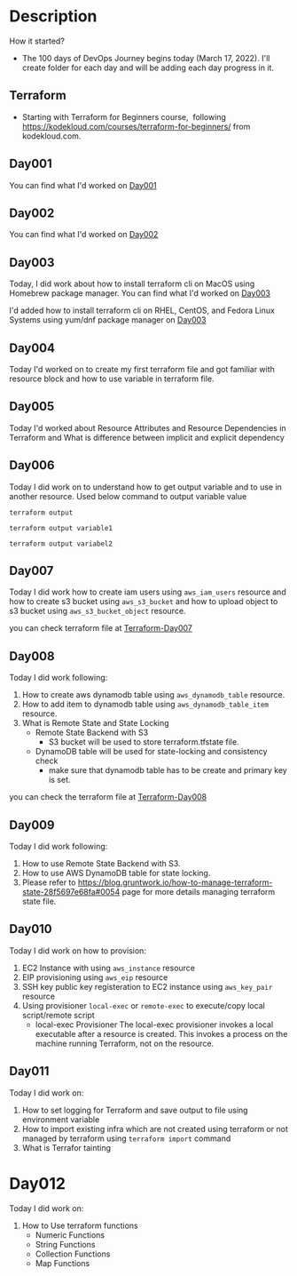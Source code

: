 # Description
How it started?
- The 100 days of DevOps Journey begins today (March 17, 2022). I'll create folder for each day and will be adding each day progress in it.

## Terraform

- Starting with Terraform for Beginners course,  following https://kodekloud.com/courses/terraform-for-beginners/ from kodekloud.com. 

## Day001

You can find what I'd worked on [Day001](Terraform-Day001/)

## Day002

You can find what I'd worked on [Day002](Terraform-Day002/)

## Day003

Today, I did work about how to install terraform cli on MacOS using Homebrew package manager. You can find what I'd worked on [Day003](Terraform-Day003/)

I'd added how to install terraform cli on RHEL, CentOS, and Fedora Linux Systems using yum/dnf package manager on [Day003](Terraform-Day003)

## Day004

Today I'd worked on to create my first terraform file and got familiar with resource block and how to use variable in terraform file.

## Day005

Today I'd worked about Resource Attributes and Resource Dependencies in Terraform and What is difference between implicit and explicit dependency

## Day006

Today I did work on to understand how to get output variable and to use in another resource. Used below command to output variable value

```
terraform output
```

```
terraform output variable1
```

```
terraform output variabel2
```

## Day007

Today I did work how to create iam users using `aws_iam_users` resource and how to create s3 bucket using `aws_s3_bucket` and how to upload object to s3 bucket using `aws_s3_bucket_object` resource.

you can check terraform file at [Terraform-Day007](Terraform-Day007/)

## Day008

Today I did work following:
1. How to create aws dynamodb table using `aws_dynamodb_table` resource.
2. How to add item to dynamodb table using `aws_dynamodb_table_item` resource.
3. What is Remote State and State Locking
    * Remote State Backend with S3
        * S3 bucket will be used to store terraform.tfstate file.
    * DynamoDB table will be used for state-locking and consistency check
        * make sure that dynamodb table has to be create and primary key is set.
    

you can check the terraform file at [Terraform-Day008](Terraform-Day008/)

## Day009

Today I did work following:
1. How to use Remote State Backend with S3.
2. How to use AWS DynamoDB table for state locking.
3. Please refer to https://blog.gruntwork.io/how-to-manage-terraform-state-28f5697e68fa#0054 page for more details managing terraform state file.

## Day010

Today I did work on how to provision:
1. EC2 Instance with using `aws_instance` resource
2. EIP provisioning using `aws_eip` resource
3. SSH key public key registeration to EC2 instance using `aws_key_pair` resource
4. Using provisioner `local-exec` or `remote-exec` to execute/copy local script/remote script
    * local-exec Provisioner
        The local-exec provisioner invokes a local executable after a resource is created. This invokes a process on the machine running Terraform, not on the resource.

## Day011
Today I did work on:
1. How to set logging for Terraform and save output to file using environment variable
2. How to import existing infra which are not created using terraform or not managed by terraform using `terraform import` command
3. What is Terrafor tainting

# Day012
Today I did work on:
1. How to Use terraform functions
    * Numeric Functions
    * String Functions
    * Collection Functions
    * Map Functions
